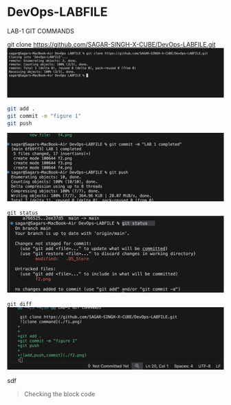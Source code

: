 # DevOps-LABFILE

LAB-1 GIT COMMANDS

git clone https://github.com/SAGAR-SINGH-X-CUBE/DevOps-LABFILE.git
![clone command](./fi.png)

```bash
git add .
git commit -m "figure 1"
git push
```


![add,push,commit](./f2.png)

`git status`
![status](./f3.png)


`git diff`
![diff](./f4.png)

sdf

> Checking the block code 



